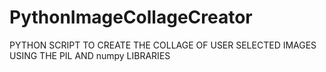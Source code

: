 # PythonImageCollageCreator
PYTHON SCRIPT TO CREATE THE COLLAGE OF USER SELECTED IMAGES USING THE PIL AND numpy LIBRARIES
